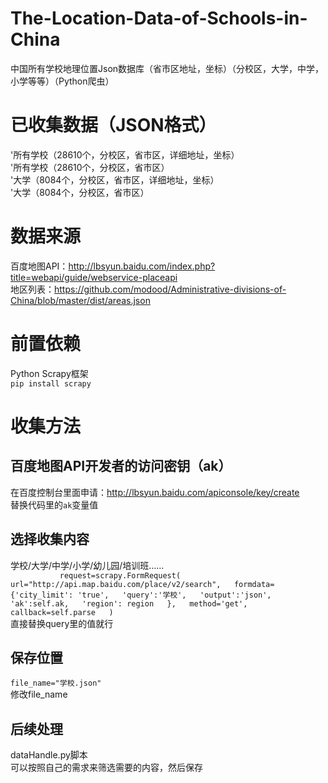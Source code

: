 # The-Location-Data-of-Schools-in-China
中国所有学校地理位置Json数据库（省市区地址，坐标）（分校区，大学，中学，小学等等）（Python爬虫）
# 已收集数据（JSON格式）
'所有学校（28610个，分校区，省市区，详细地址，坐标）  
'所有学校（28610个，分校区，省市区）  
'大学（8084个，分校区，省市区，详细地址，坐标）  
'大学（8084个，分校区，省市区）  
# 数据来源  
百度地图API：http://lbsyun.baidu.com/index.php?title=webapi/guide/webservice-placeapi  
地区列表：https://github.com/modood/Administrative-divisions-of-China/blob/master/dist/areas.json  
# 前置依赖
Python Scrapy框架  
`pip install scrapy`  
# 收集方法
## 百度地图API开发者的访问密钥（ak）
在百度控制台里面申请：http://lbsyun.baidu.com/apiconsole/key/create  
替换代码里的`ak`变量值
## 选择收集内容
学校/大学/中学/小学/幼儿园/培训班……  
`           request=scrapy.FormRequest(  
                url="http://api.map.baidu.com/place/v2/search",  
                formdata={'city_limit': 'true',  
                          'query':'学校',  
                          'output':'json',  
                          'ak':self.ak,  
                          'region': region  
                          },  
                method='get',  
                callback=self.parse  
            )`  
直接替换query里的值就行  
## 保存位置
`file_name="学校.json"`  
修改file_name  
## 后续处理
dataHandle.py脚本  
可以按照自己的需求来筛选需要的内容，然后保存  



